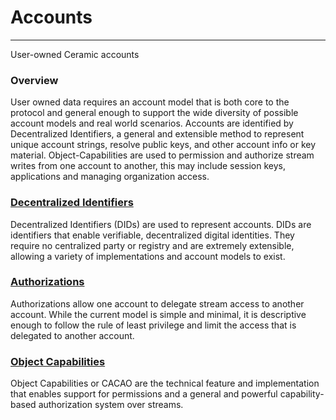 # Accounts
---

User-owned Ceramic accounts

### Overview

User owned data requires an account model that is both core to the protocol and general enough to support the wide diversity of possible account models and real world scenarios. Accounts are identified by Decentralized Identifiers, a general and extensible method to represent unique account strings, resolve public keys, and other account info or key material. Object-Capabilities are used to permission and authorize stream writes from one account to another, this may include session keys, applications and managing organization access. 

### [Decentralized Identifiers](decentralized-identifiers.md)

Decentralized Identifiers (DIDs) are used to represent accounts. DIDs are identifiers that enable verifiable, decentralized digital identities. They require no centralized party or registry and are extremely extensible, allowing a variety of implementations and account models to exist. 

### [Authorizations](authorizations.md)

Authorizations allow one account to delegate stream access to another account. While the current model is simple and minimal, it is descriptive enough to follow the rule of least privilege and limit the access that is delegated to another account. 

### [Object Capabilities](object-capabilities.md)

Object Capabilities or CACAO are the technical feature and implementation that enables support for permissions and a general and powerful capability-based authorization system over streams.